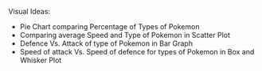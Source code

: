 Visual Ideas:
* Pie Chart comparing Percentage of Types of Pokemon 
* Comparing average Speed and Type of Pokemon in Scatter Plot
* Defence Vs. Attack of type of Pokemon in Bar Graph 
* Speed of attack Vs. Speed of defence for types of Pokemon in Box and Whisker Plot